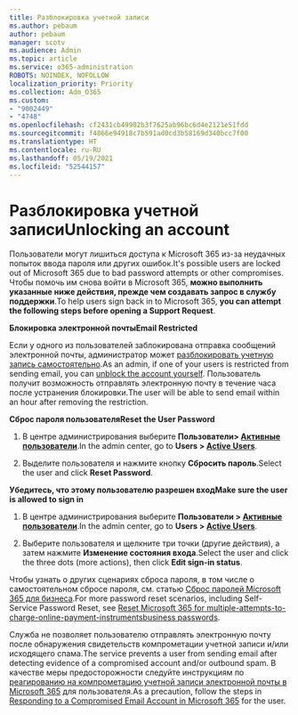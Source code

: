 ```yaml
---
title: Разблокировка учетной записи
ms.author: pebaum
author: pebaum
manager: scotv
ms.audience: Admin
ms.topic: article
ms.service: o365-administration
ROBOTS: NOINDEX, NOFOLLOW
localization_priority: Priority
ms.collection: Adm_O365
ms.custom:
- "9002449"
- "4748"
ms.openlocfilehash: cf2431cb49902b3f7625ab96bc6d4e2121e51fdd
ms.sourcegitcommit: f4866e94918c7b591ad0cd3b58169d340bcc7f00
ms.translationtype: HT
ms.contentlocale: ru-RU
ms.lasthandoff: 05/19/2021
ms.locfileid: "52544157"
---
```

# <a name="unlocking-an-account"></a><span data-ttu-id="c3ad0-102">Разблокировка учетной записи</span><span class="sxs-lookup"><span data-stu-id="c3ad0-102">Unlocking an account</span></span>

<span data-ttu-id="c3ad0-103">Пользователи могут лишиться доступа к Microsoft 365 из-за неудачных попыток ввода пароля или других ошибок.</span><span class="sxs-lookup"><span data-stu-id="c3ad0-103">It's possible users are locked out of Microsoft 365 due to bad password attempts or other compromises.</span></span> <span data-ttu-id="c3ad0-104">Чтобы помочь им снова войти в Microsoft 365, **можно выполнить указанные ниже действия, прежде чем создавать запрос в службу поддержки**.</span><span class="sxs-lookup"><span data-stu-id="c3ad0-104">To help users sign back in to Microsoft 365, **you can attempt the following steps before opening a Support Request**.</span></span> 

<span data-ttu-id="c3ad0-105">**Блокировка электронной почты**</span><span class="sxs-lookup"><span data-stu-id="c3ad0-105">**Email Restricted**</span></span>

<span data-ttu-id="c3ad0-106">Если у одного из пользователей заблокирована отправка сообщений электронной почты, администратор может [разблокировать учетную запись самостоятельно](/microsoft-365/security/office-365-security/removing-user-from-restricted-users-portal-after-spam).</span><span class="sxs-lookup"><span data-stu-id="c3ad0-106">As an admin, if one of your users is restricted from sending email, you can [unblock the account yourself](/microsoft-365/security/office-365-security/removing-user-from-restricted-users-portal-after-spam).</span></span> <span data-ttu-id="c3ad0-107">Пользователь получит возможность отправлять электронную почту в течение часа после устранения блокировки.</span><span class="sxs-lookup"><span data-stu-id="c3ad0-107">The user will be able to send email within an hour after removing the restriction.</span></span>

<span data-ttu-id="c3ad0-108">**Сброс пароля пользователя**</span><span class="sxs-lookup"><span data-stu-id="c3ad0-108">**Reset the User Password**</span></span>

1. <span data-ttu-id="c3ad0-109">В центре администрирования выберите **Пользователи> [Активные пользователи](https://admin.microsoft.com/Adminportal/Home?source=applauncher#/users)**.</span><span class="sxs-lookup"><span data-stu-id="c3ad0-109">In the admin center, go to **Users > [Active Users](https://admin.microsoft.com/Adminportal/Home?source=applauncher#/users)**.</span></span>

2. <span data-ttu-id="c3ad0-110">Выделите пользователя и нажмите кнопку **Сбросить пароль**.</span><span class="sxs-lookup"><span data-stu-id="c3ad0-110">Select the user and click **Reset Password**.</span></span>

<span data-ttu-id="c3ad0-111">**Убедитесь, что этому пользователю разрешен вход**</span><span class="sxs-lookup"><span data-stu-id="c3ad0-111">**Make sure the user is allowed to sign in**</span></span>

1. <span data-ttu-id="c3ad0-112">В центре администрирования выберите **Пользователи > [Активные пользователи](https://admin.microsoft.com/Adminportal/Home?source=applauncher#/users)**.</span><span class="sxs-lookup"><span data-stu-id="c3ad0-112">In the admin center, go to **Users > [Active Users](https://admin.microsoft.com/Adminportal/Home?source=applauncher#/users)**.</span></span>

2. <span data-ttu-id="c3ad0-113">Выберите пользователя и щелкните три точки (другие действия), а затем нажмите **Изменение состояния входа**.</span><span class="sxs-lookup"><span data-stu-id="c3ad0-113">Select the user and click the three dots (more actions), then click **Edit sign-in status**.</span></span>

<span data-ttu-id="c3ad0-114">Чтобы узнать о других сценариях сброса пароля, в том числе о самостоятельном сбросе пароля, см. статью [Сброс паролей Microsoft 365 для бизнеса](/microsoft-365/admin/add-users/reset-passwords).</span><span class="sxs-lookup"><span data-stu-id="c3ad0-114">For more password reset scenarios, including Self-Service Password Reset, see [Reset Microsoft 365 for multiple-attempts-to-charge-online-payment-instrumentsbusiness passwords](/microsoft-365/admin/add-users/reset-passwords).</span></span>

<span data-ttu-id="c3ad0-115">Служба не позволяет пользователю отправлять электронную почту после обнаружения свидетельств компрометации учетной записи и/или исходящего спама.</span><span class="sxs-lookup"><span data-stu-id="c3ad0-115">The service prevents a user from sending email after detecting evidence of a compromised account and/or outbound spam.</span></span> <span data-ttu-id="c3ad0-116">В качестве меры предосторожности следуйте инструкциям по [реагированию на компрометацию учетной записи электронной почты в Microsoft 365](/microsoft-365/security/office-365-security/responding-to-a-compromised-email-account) для пользователя.</span><span class="sxs-lookup"><span data-stu-id="c3ad0-116">As a precaution, follow the steps in [Responding to a Compromised Email Account in Microsoft 365](/microsoft-365/security/office-365-security/responding-to-a-compromised-email-account) for the user.</span></span>
